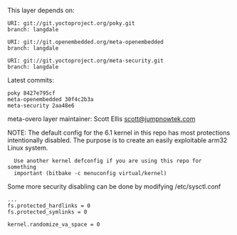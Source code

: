 This layer depends on:

    URI: git://git.yoctoproject.org/poky.git
    branch: langdale

    URI: git://git.openembedded.org/meta-openembedded
    branch: langdale

    URI: git://git.yoctoproject.org/meta-security.git
    branch: langdale

Latest commits:

    poky 8427e795cf
    meta-openembedded 30f4c2b3a
    meta-security 2aa48e6

meta-overo layer maintainer: Scott Ellis <scott@jumpnowtek.com>


NOTE: The default config for the 6.1 kernel in this repo has most protections
      intentionally disabled. The purpose is to create an easily exploitable
      arm32 Linux system.

      Use another kernel defconfig if you are using this repo for something
      important (bitbake -c menuconfig virtual/kernel)

Some more security disabling can be done by modifying /etc/sysctl.conf

    ...
    fs.protected_hardlinks = 0
    fs.protected_symlinks = 0

    kernel.randomize_va_space = 0
